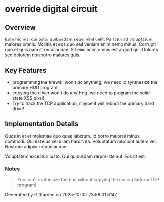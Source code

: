 # override digital circuit

## Overview
Eum hic nisi qui optio quibusdam sequi nihil velit. Pariatur ad voluptatum maiores omnis. Mollitia et eos quo sed veniam enim nemo minus. Corrupti quo et quis nam et recusandae. Sit eius enim omnis est aliquid qui. Dolores sed dolorem non porro maiores quis.

## Key Features
- programming the firewall won't do anything, we need to synthesize the primary HDD program!
- copying the driver won't do anything, we need to program the solid state XSS pixel!
- Try to hack the TCP application, maybe it will reboot the primary hard drive!

## Implementation Details
Quos in et et molestiae quo quae laborum. Id porro maiores minus commodi. Qui est eius vel ullam harum ea. Voluptatum nesciunt autem vel. Nostrum adipisci repudiandae.
 Voluptatem excepturi iusto. Qui quibusdam rerum iste aut. Eos ut est.

### Notes
> You can't synthesize the bus without copying the cross-platform TCP program!

Generated by GitGarden on 2025-10-10T23:58:01.614Z
